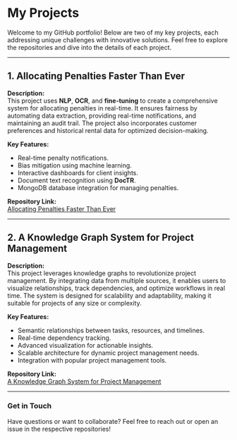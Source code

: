# My Projects

Welcome to my GitHub portfolio! Below are two of my key projects, each addressing unique challenges with innovative solutions. Feel free to explore the repositories and dive into the details of each project.

---

## 1. Allocating Penalties Faster Than Ever
**Description:**  
This project uses **NLP**, **OCR**, and **fine-tuning** to create a comprehensive system for allocating penalties in real-time. It ensures fairness by automating data extraction, providing real-time notifications, and maintaining an audit trail. The project also incorporates customer preferences and historical rental data for optimized decision-making.

**Key Features:**  
- Real-time penalty notifications.  
- Bias mitigation using machine learning.  
- Interactive dashboards for client insights.  
- Document text recognition using **DocTR**.  
- MongoDB database integration for managing penalties.  

**Repository Link:**  
[Allocating Penalties Faster Than Ever](https://github.com/YOUR_USERNAME/allocating-penalties-faster-than-ever)

---

## 2. A Knowledge Graph System for Project Management
**Description:**  
This project leverages knowledge graphs to revolutionize project management. By integrating data from multiple sources, it enables users to visualize relationships, track dependencies, and optimize workflows in real time. The system is designed for scalability and adaptability, making it suitable for projects of any size or complexity.

**Key Features:**  
- Semantic relationships between tasks, resources, and timelines.  
- Real-time dependency tracking.  
- Advanced visualization for actionable insights.  
- Scalable architecture for dynamic project management needs.  
- Integration with popular project management tools.  

**Repository Link:**  
[A Knowledge Graph System for Project Management](https://github.com/YOUR_USERNAME/knowledge-graph-system-for-project-management)

---

### Get in Touch
Have questions or want to collaborate? Feel free to reach out or open an issue in the respective repositories!
